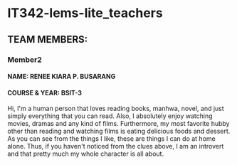 # IT342-lems-lite_teachers

## TEAM MEMBERS:

### Member2 
#### NAME: RENEE KIARA P. BUSARANG
#### COURSE & YEAR: BSIT-3

Hi, I'm a human person that loves reading books, manhwa, novel, 
and just simply everything that you can read. Also, I absolutely enjoy 
watching movies, dramas and any kind of films. Furthermore, my most favorite hubby other 
than reading and watching films is eating delicious foods and dessert. As you can 
see from the things I like, these are things I can do at home alone. Thus, 
if you haven't noticed from the clues above, I am an introvert and that pretty 
much my whole character is all about.